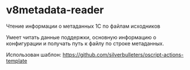 # v8metadata-reader

Чтение информации о метаданных 1С по файлам исходников

Умеет читать данные поддержки, основную информацию о конфигурации и получать путь к файлу по строке метаданных.


Использован шаблон: https://github.com/silverbulleters/oscript-actions-template